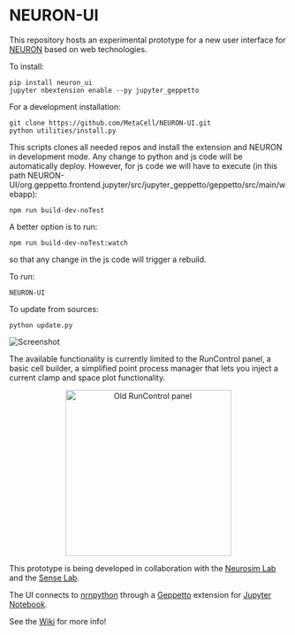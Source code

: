 # NEURON-UI

This repository hosts an experimental prototype for a new user interface for [NEURON](http://www.neuron.yale.edu/neuron/) based on web technologies. 

To install:
```
pip install neuron_ui
jupyter nbextension enable --py jupyter_geppetto
```

For a development installation:
```
git clone https://github.com/MetaCell/NEURON-UI.git
python utilities/install.py
```

This scripts clones all needed repos and install the extension and NEURON in development mode. Any change to python and js code will be automatically deploy. However, for js code we will have to execute (in this path NEURON-UI/org.geppetto.frontend.jupyter/src/jupyter_geppetto/geppetto/src/main/webapp):
```
npm run build-dev-noTest
```

A better option is to run:
```
npm run build-dev-noTest:watch
```
so that any change in the js code will trigger a rebuild.


To run:
```
NEURON-UI
```

To update from sources:
```
python update.py
```

![Screenshot](https://dl.dropboxusercontent.com/u/7538688/Don%27t%20delete%2C%20used%20in%20wikis%20etc/release034.png)

The available functionality is currently limited to the RunControl panel, a basic cell builder, a simplified point process manager that lets you inject a current clamp and space plot functionality.

<p align="center">
  <img src="https://dl.dropboxusercontent.com/u/7538688/Don%27t%20delete%2C%20used%20in%20wikis%20etc/Screen_Shot_2016-06-15_at_18.06.16.png" alt="Old RunControl panel" height="300"/>
</p>

This prototype is being developed in collaboration with the [Neurosim Lab](http://neurosimlab.org/) and the [Sense Lab](https://senselab.med.yale.edu/).

The UI connects to [nrnpython](http://www.neuron.yale.edu/neuron/static/docs/help/neuron/neuron/classes/python.html) through a [Geppetto](http://git.geppetto.org) extension for [Jupyter Notebook](http://jupyter.org/).

See the [Wiki](https://github.com/MetaCell/NEURON-UI/wiki) for more info!
